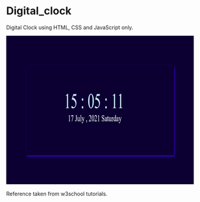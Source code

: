 # Digital_clock

Digital Clock using HTML, CSS and JavaScript only.

<img src="demo.png" width="800" height="400">

Reference taken from w3school tutorials.

